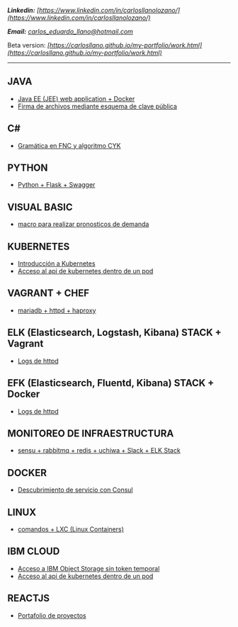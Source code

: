 


***Linkedin:*** *[https://www.linkedin.com/in/carlosllanolozano/](https://www.linkedin.com/in/carlosllanolozano/)*


***Email:*** *carlos_eduardo_llano@hotmail.com*

Beta version: *[https://carlosllano.github.io/my-portfolio/work.html](https://carlosllano.github.io/my-portfolio/work.html)*
___

## JAVA ##
* [Java EE (JEE) web application + Docker](https://carlosllano.github.io/b2bGinebra/)
* [Firma de archivos mediante esquema de clave pública](https://carlosllano.github.io/FirmaDigital/)

## C# ##
* [Gramática en FNC y algoritmo CYK](https://carlosllano.github.io/GramaticaFNC/)

## PYTHON ##
* [Python + Flask + Swagger](https://carlosllano.github.io/so-exam2/)

## VISUAL BASIC ##
* [macro para realizar pronosticos de demanda](https://www.youtube.com/watch?v=W7Zu8kcANko)

## KUBERNETES ##
* [Introducción a Kubernetes](https://carlosllano.github.io/sd-project/)
* [Acceso al api de kubernetes dentro de un pod](https://carlosllano.github.io/kubernetes-api/)

## VAGRANT + CHEF ##
* [mariadb + httpd + haproxy](https://carlosllano.github.io/sd-workshop1/)

## ELK (Elasticsearch, Logstash, Kibana) STACK + Vagrant ##
* [Logs de httpd](https://carlosllano.github.io/sd-exam1/)

## EFK (Elasticsearch, Fluentd, Kibana) STACK + Docker ##
* [Logs de httpd](https://carlosllano.github.io/sd-exam2/)

## MONITOREO DE INFRAESTRUCTURA
* [sensu + rabbitmq + redis + uchiwa + Slack + ELK Stack](https://carlosllano.github.io/so-exam3/)

## DOCKER ##
* [Descubrimiento de servicio con Consul](https://carlosllano.github.io/sd-exam3/)

## LINUX ##
* [comandos + LXC (Linux Containers)](https://carlosllano.github.io/so-exam1/)

## IBM CLOUD ##
* [Acceso a IBM Object Storage sin token temporal](https://carlosllano.github.io/IBMObjectStorage/)
* [Acceso al api de kubernetes dentro de un pod](https://carlosllano.github.io/kubernetes-api/)

## REACTJS ##
* [Portafolio de proyectos](https://carlosllano.github.io/my-portfolio/index.html)
